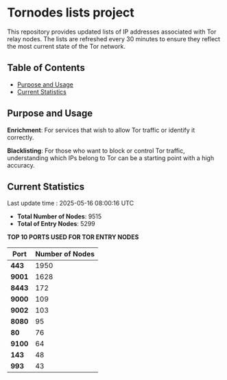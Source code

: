 # Tornodes lists project

This repository provides updated lists of IP addresses associated with Tor relay nodes. The lists are refreshed every 30 minutes to ensure they reflect the most current state of the Tor network.

## Table of Contents

- [Purpose and Usage](#purpose-and-usage)
- [Current Statistics](#current-statistics)


## Purpose and Usage

**Enrichment**: For services that wish to allow Tor traffic or identify it correctly.

**Blacklisting**: For those who want to block or control Tor traffic, understanding which IPs belong to Tor can be a starting point with a high accuracy.

## Current Statistics

Last update time : 2025-05-16 08:00:16 UTC

- **Total Number of Nodes**: 9515
- **Total of Entry Nodes**: 5299

**TOP 10 PORTS USED FOR TOR ENTRY NODES**

| **Port** | **Number of Nodes** |
|------|-----------------|
| **443**   | 1950  |
| **9001**   | 1628  |
| **8443**   | 172  |
| **9000**   | 109  |
| **9002**   | 103  |
| **8080**   | 95  |
| **80**   | 76  |
| **9100**   | 64  |
| **143**   | 48  |
| **993**   | 43  |

